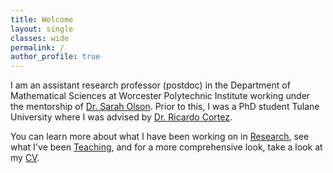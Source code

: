 ```yaml
---
title: Welcome
layout: single
classes: wide
permalink: /
author_profile: true
---
```

I am an assistant research professor (postdoc) in the Department of Mathematical Sciences at Worcester Polytechnic Institute working under the mentorship of [Dr. Sarah Olson](https://sdolson6.wixsite.com/mysite). Prior to this, I was a PhD student Tulane University where I was advised by [Dr. Ricardo Cortez](https://sse.tulane.edu/math/faculty/cortez).  

You can learn more about what I have been working on in [Research](/research/), see what I've been [Teaching](/teaching/), and for a more comprehensive look, take a look at my [CV](/cv/).
